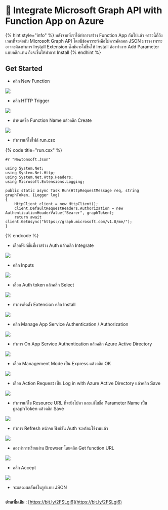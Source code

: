 # 🧩 Integrate Microsoft Graph API with Function App on Azure

{% hint style="info" %}
หลังจากที่เราได้ทำการสร้าง Function App กันไปแล้ว คราวนี้ก็ถึงเวลาที่จะต่อกับ Microsoft Graph API โดยมีข้อควรระวังคือไม่ควรคัดลอก JSON มาวาง เพราะอาจจะต้องทำการ Install Extension ซึ่งมันจะไม่ขึ้นให้ Install ต้องทำการ Add Parameter แบบคลิกแทน ถึงจะขึ้นให้ทำการ Install
{% endhint %}

## **Get Started**

* คลิก New Function

![](../../.gitbook/assets/serverless-13.png)

* คลิก HTTP Trigger

![](../../.gitbook/assets/serverless-14.png)

* กำหนดชื่อ Function Name แล้วคลิก Create

![](../../.gitbook/assets/serverless-15.png)

* ทำการแก้ไขไฟล์ run.csx

{% code title="run.csx" %}
```
#r "Newtonsoft.Json"

using System.Net; 
using System.Net.Http; 
using System.Net.Http.Headers;
using Microsoft.Extensions.Logging; 

public static async Task Run(HttpRequestMessage req, string graphToken, ILogger log)
{
    HttpClient client = new HttpClient();
    client.DefaultRequestHeaders.Authorization = new AuthenticationHeaderValue("Bearer", graphToken);
    return await client.GetAsync("https://graph.microsoft.com/v1.0/me/");
}
```
{% endcode %}

* เลือกฟังก์ชั่นที่เราสร้าง Auth แล้วคลิก Integrate

![](../../.gitbook/assets/serverless-16.png)

* คลิก Inputs

![](../../.gitbook/assets/serverless-17.png)

* เลือก Auth token แล้วคลิก Select

![](../../.gitbook/assets/serverless-18.png)

* ทำการติดตั้ง Extension คลิก Install

![](../../.gitbook/assets/serverless-19.png)

* คลิก Manage App Service Authentication / Authorization

![](../../.gitbook/assets/serverless-20.png)

* ทำการ On App Service Authentication แล้วคลิก Azure Active Directory

![](../../.gitbook/assets/serverless-21.png)

* เลือก Management Mode เป็น Express แล้วคลิก OK

![](../../.gitbook/assets/serverless-22.png)

* เลือก Action Request เป็น Log in with Azure Active Directory แล้วคลิก Save

![](../../.gitbook/assets/serverless-23.png)

* ทำการแก้ไข Resource URL ที่จะยิงไปหา และแก้ไขชื่อ Parameter Name เป็น graphToken แล้วคลิก Save

![](../../.gitbook/assets/serverless-24.png)

* ทำการ Refresh หน้าจอ ฟังก์ชัน Auth จะพร้อมใช้งานแล้ว

![](../../.gitbook/assets/serverless-25.png)

* ลองทำการเรียกผ่าน Browser โดยคลิก Get function URL

![](../../.gitbook/assets/serverless-26.png)

* คลิก Accept

![](../../.gitbook/assets/serverless-27.jpg)

* จะแสดงผลลัพธ์ในรูปแบบ JSON

<figure><img src="../../.gitbook/assets/serverless-28.png" alt=""><figcaption></figcaption></figure>

**อ่านเพิ่มเติม** : [https://bit.ly/2FSLgi6](https://bit.ly/2FSLgi6)
